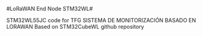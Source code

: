 #LoRaWAN End Node STM32WL#

STM32WL55JC code for TFG SISTEMA DE MONITORIZACIÓN BASADO EN LORAWAN
Based on STM32CubeWL github repository

